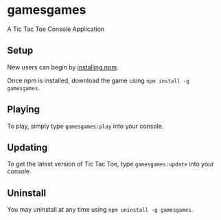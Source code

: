 # gamesgames

A Tic Tac Toe Console Application

## Setup

New users can begin by [installing npm](http://blog.npmjs.org/post/85484771375/how-to-install-npm).

Once npm is installed, download the game using `npm install -g gamesgames`.

## Playing

To play, simply type `gamesgames:play` into your console.

## Updating

To get the latest version of Tic Tac Toe, type `gamesgames:update` into your console.

## Uninstall

You may uninstall at any time using `npm uninstall -g gamesgames`.
